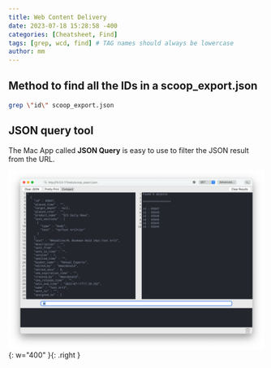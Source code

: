 ```yaml
---
title: Web Content Delivery
date: 2023-07-18 15:28:58 -400
categories: [Cheatsheet, Find]
tags: [grep, wcd, find] # TAG names should always be lowercase
author: mm
---
```

## Method to find all the IDs in a scoop_export.json 

```bash
grep \"id\" scoop_export.json
```

## JSON query tool

The Mac App called **JSON Query** is easy to use to filter the JSON result from the URL.

![JSON Query](/images/misc/jsonquery.png){: w="400" }{: .right }

